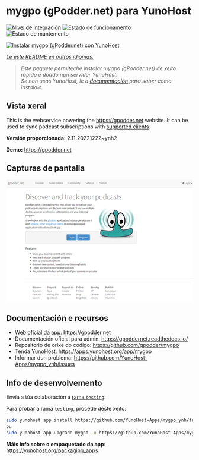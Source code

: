 <!--
NOTA: Este README foi creado automáticamente por <https://github.com/YunoHost/apps/tree/master/tools/readme_generator>
NON debe editarse manualmente.
-->

# mygpo (gPodder.net) para YunoHost

[![Nivel de integración](https://dash.yunohost.org/integration/mygpo.svg)](https://ci-apps.yunohost.org/ci/apps/mygpo/) ![Estado de funcionamento](https://ci-apps.yunohost.org/ci/badges/mygpo.status.svg) ![Estado de mantemento](https://ci-apps.yunohost.org/ci/badges/mygpo.maintain.svg)

[![Instalar mygpo (gPodder.net) con YunoHost](https://install-app.yunohost.org/install-with-yunohost.svg)](https://install-app.yunohost.org/?app=mygpo)

*[Le este README en outros idiomas.](./ALL_README.md)*

> *Este paquete permíteche instalar mygpo (gPodder.net) de xeito rápido e doado nun servidor YunoHost.*  
> *Se non usas YunoHost, le a [documentación](https://yunohost.org/install) para saber como instalalo.*

## Vista xeral

This is the webservice powering the https://gpodder.net website. It can be used to sync podcast subscriptions with [supported clients](https://gpoddernet.readthedocs.io/en/latest/user/clients.html).


**Versión proporcionada:** 2.11.20221222~ynh2

**Demo:** <https://gpodder.net>

## Capturas de pantalla

![Captura de pantalla de mygpo (gPodder.net)](./doc/screenshots/screenshot1.png)

## Documentación e recursos

- Web oficial da app: <https://gpodder.net>
- Documentación oficial para admin: <https://gpoddernet.readthedocs.io/>
- Repositorio de orixe do código: <https://github.com/gpodder/mygpo>
- Tenda YunoHost: <https://apps.yunohost.org/app/mygpo>
- Informar dun problema: <https://github.com/YunoHost-Apps/mygpo_ynh/issues>

## Info de desenvolvemento

Envía a túa colaboración á [rama `testing`](https://github.com/YunoHost-Apps/mygpo_ynh/tree/testing).

Para probar a rama `testing`, procede deste xeito:

```bash
sudo yunohost app install https://github.com/YunoHost-Apps/mygpo_ynh/tree/testing --debug
ou
sudo yunohost app upgrade mygpo -u https://github.com/YunoHost-Apps/mygpo_ynh/tree/testing --debug
```

**Máis info sobre o empaquetado da app:** <https://yunohost.org/packaging_apps>
